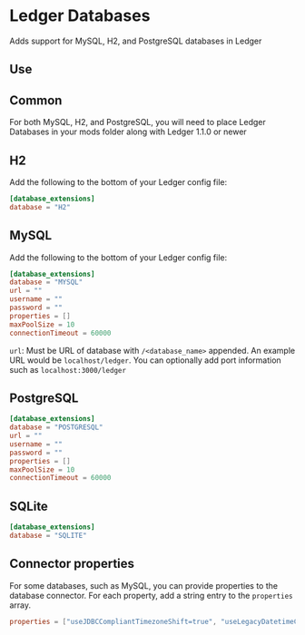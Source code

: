 # Ledger Databases

Adds support for MySQL, H2, and PostgreSQL databases in Ledger

## Use

## Common

For both MySQL, H2, and PostgreSQL, you will need to place Ledger Databases in your mods folder along with Ledger 1.1.0 or newer

## H2

Add the following to the bottom of your Ledger config file:

```toml
[database_extensions]
database = "H2"
```

## MySQL

Add the following to the bottom of your Ledger config file:

```toml
[database_extensions]
database = "MYSQL"
url = ""
username = ""
password = ""
properties = []
maxPoolSize = 10
connectionTimeout = 60000
```

`url`: Must be URL of database with `/<database_name>` appended. An example URL would be `localhost/ledger`. You can optionally add port information such as `localhost:3000/ledger`

## PostgreSQL

```toml
[database_extensions]
database = "POSTGRESQL"
url = ""
username = ""
password = ""
properties = []
maxPoolSize = 10
connectionTimeout = 60000
```

## SQLite

```toml
[database_extensions]
database = "SQLITE"
```

## Connector properties

For some databases, such as MySQL, you can provide properties to the database connector. For each property, add a string entry to the `properties` array.

```toml
properties = ["useJDBCCompliantTimezoneShift=true", "useLegacyDatetimeCode=false", "serverTimezone=UTC"]
```
